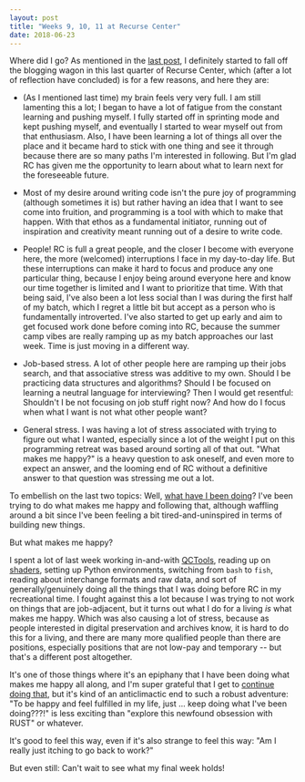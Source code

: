 ```yaml
---
layout: post
title: "Weeks 9, 10, 11 at Recurse Center"
date: 2018-06-23
---
```


Where did I go? As mentioned in the [last post](https://bits.ashleyblewer.com/blog/2018/05/28/weeks-7-and-8-at-recurse-center/), I definitely started to fall off the blogging wagon in this last quarter of Recurse Center, which (after a lot of reflection have concluded) is for a few reasons, and here they are:

- (As I mentioned last time) my brain feels very very full. I am still lamenting this a lot; I began to have a lot of fatigue from the constant learning and pushing myself. I fully started off in sprinting mode and kept pushing myself, and eventually I started to wear myself out from that enthusiasm. Also, I have been learning a lot of things all over the place and it became hard to stick with one thing and see it through because there are so many paths I'm interested in following. But I'm glad RC has given me the opportunity to learn about what to learn next for the foreseeable future.

- Most of my desire around writing code isn't the pure joy of programming (although sometimes it is) but rather having an idea that I want to see come into fruition, and programming is a tool with which to make that happen. With that ethos as a fundamental initiator, running out of inspiration and creativity meant running out of a desire to write code.

- People! RC is full a great people, and the closer I become with everyone here, the more (welcomed) interruptions I face in my day-to-day life. But these interruptions can make it hard to focus and produce any one particular thing, because I enjoy being around everyone here and know our time together is limited and I want to prioritize that time. With that being said, I've also been a lot less social than I was during the first half of my batch, which I regret a little bit but accept as a person who is fundamentally introverted. I've also started to get up early and aim to get focused work done before coming into RC, because the summer camp vibes are really ramping up as my batch approaches our last week. Time is just moving in a different way.

- Job-based stress. A lot of other people here are ramping up their jobs search, and that associative stress was additive to my own. Should I be practicing data structures and algorithms? Should I be focused on learning a neutral language for interviewing? Then I would get resentful: Shouldn't I be not focusing on job stuff right now? And how do I focus when what I want is not what other people want?

- General stress. I was having a lot of stress associated with trying to figure out what I wanted, especially since a lot of the weight I put on this programming retreat was based around sorting all of that out. "What makes me happy?" is a heavy question to ask oneself, and even more to expect an answer, and the looming end of RC without a definitive answer to that question was stressing me out a lot. 

To embellish on the last two topics: Well, [what have I been doing](https://github.com/ablwr/my-recurse-center-syllabus)? I've been trying to do what makes me happy and following that, although waffling around a bit since I've been feeling a bit tired-and-uninspired in terms of building new things. 

But what makes me happy? 

I spent a lot of last week working in-and-with [QCTools](https://github.com/bavc/qctools), reading up on [shaders](https://thebookofshaders.com/), setting up Python environments, switching from `bash` to `fish`, reading about interchange formats and raw data, and sort of generally/genuinely doing all the things that I was doing before RC in my recreational time. I fought against this a lot because I was trying to not work on things that are job-adjacent, but it turns out what I do for a living *is* what makes me happy. Which was also causing a lot of stress, because as people interested in digital preservation and archives know, it is hard to do this for a living, and there are many more qualified people than there are positions, especially positions that are not low-pay and temporary -- but that's a different post altogether. 

It's one of those things where it's an epiphany that I have been doing what makes me happy all along, and I'm super grateful that I get to [continue doing that](https://twitter.com/archivematica/status/1009790159171260418), but it's kind of an anticlimactic end to such a robust adventure: "To be happy and feel fulfilled in my life, just ... keep doing what I've been doing???!" is less exciting than "explore this newfound obsession with RUST" or whatever. 

It's good to feel this way, even if it's also strange to feel this way: "Am I really just itching to go back to work?"

But even still: Can't wait to see what my final week holds!